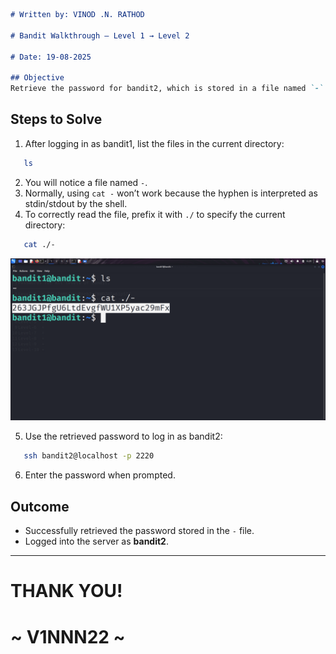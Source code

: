 ````markdown
# Written by: VINOD .N. RATHOD 

# Bandit Walkthrough — Level 1 → Level 2

# Date: 19-08-2025

## Objective
Retrieve the password for bandit2, which is stored in a file named `-` (a hyphen).
````

## **Steps to Solve**
1. After logging in as bandit1, list the files in the current directory:
```bash
   ls
````

2. You will notice a file named `-`.
3. Normally, using `cat -` won’t work because the hyphen is interpreted as stdin/stdout by the shell.
4. To correctly read the file, prefix it with `./` to specify the current directory:

```bash
   cat ./-
```

![Level 1 Screenshot](Assets/level-1.png)

   
5. Use the retrieved password to log in as bandit2:

```bash
   ssh bandit2@localhost -p 2220
```
6. Enter the password when prompted.

## **Outcome**

* Successfully retrieved the password stored in the `-` file.
* Logged into the server as **bandit2**.
---
# THANK YOU!
#  ~ **V1NNN22** ~
